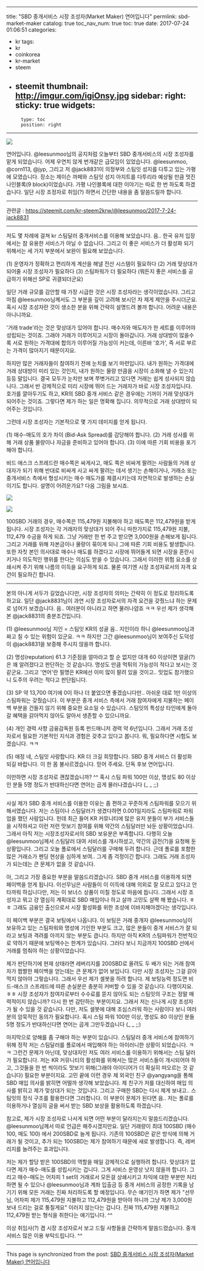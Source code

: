 
---
title: "SBD 중개서비스 시장 조성자(Market Maker) 연어입니다"
permlink: sbd-market-maker
catalog: true
toc_nav_num: true
toc: true
date: 2017-07-24 01:06:51
categories:
- kr
tags:
- kr
- coinkorea
- kr-market
- steem
- steemit
thumbnail: http://imgur.com/igiOnsy.jpg
sidebar:
    right:
        sticky: true
widgets:
    -
        type: toc
        position: right
---


![](http://imgur.com/igiOnsy.jpg)

연어입니다. @leesunmoo님의 공지처럼 오늘부터 SBD 중개서비스의 시장 조성자를 맡게 되었습니다. 어제 우연치 않게 번개같은 급모임이 있었습니다. @leesunmoo, @corn113, @jyp, 그리고 저 @jack8831이  의정부와 스팀잇 성지를 다투고 있는 가평에 모였습니다. 장소는 제이슨 까페와 스팀잇 성지 아지트를 다투리라 예상될 만큼 멋진 나인블록(9 block)이었습니다. 가평 나인블록에 대한 이야기는 따로 한 번 하도록 하겠습니다. 일단 시장 조정자로 취임(?) 하면서 간단한 내용을 좀 말씀드릴까 합니다.

---

관련글 : https://steemit.com/kr-steem2krw/@leesunmoo/2017-7-24-jack8831

---

저도 몇 차례에 걸쳐 kr 스팀달러 중개서비스를 이용해 보았습니다. 음.. 한국 유저 입장에서는 참 유용한 서비스가 아닐 수 없습니다. 그리고 이 좋은 서비스가 더 활성화 되기 위해서는 세 가지 부분에서 보완이 필요해 보았습니다. 

(1) 운영자가 정확하고 편리하게 계산을 해낼 전산 시스템이 필요하다
(2) 거래 맞상대가 되어줄 시장 조성자가 필요하다
(3) 스팀파워가 더 필요하다 (뭐든지 좋은 서비스를 공급하기 위해선 SP로 귀결되더군요)

일단 거래 규모를 감안할 때 가장 시급한 것은 시장 조성자라는 생각이었습니다. 그리고 마침  @leesunmoo님께서도 그 부분을 깊이 고려해 보시던 차 제게 제안을 주시더군요. 혹시 시장 조성자란 것이 생소한 분을 위해 간략히 설명드려 볼까 합니다. 어려운 내용은 아니니까요.

'거래 trade'라는 것은 맞상대가 있어야 합니다. 매수자와 매도자가 한 세트를 이루어야 성립되는 것이죠. 그래야 거래가 이루어지고 시장이 돌아갑니다. 거래 상대방이 많을수록 서로 원하는 가격대에 합의가 이루어질 가능성이 커는데, 이른바 '호가', 즉 서로 부르는 가격이 많아지기 때문이지요. 

하지만 많은 거래자들이 참여하기 전에 눈치를 보기 마련입니다. 내가 원하는 가격대에 거래 상대방이 미리 있는 것인지, 내가 원하는 물량 만큼을 시장이 소화해 낼 수 있는지 등등 말입니다. 결국 모두가 눈치만 보며 쭈볏거리고 있다면 거래는 쉽게 성사되지 않습니다. 그래서 반 강제적으로 미리 시장에 뛰어 드는 거래자가 바로 시장 조성자입니다. 호가를 깔아두기도 하고, KR의 SBD 중개 서비스 같은 경우에는 기꺼이 거래 맞상대가 되어주는 것이죠. 그렇다면 제가 하는 일은 명확해 집니다. 의무적으로 거래 상대방이 되어주는 것입니다.

그런데 시장 조성자는 기본적으로 몇 가지 데미지를 얻게 됩니다.

(1) 매수-매도의 호가 차이 (Bid-Ask Spread)를 감당해야 합니다.
(2) 거래 성사를 위해 거래 상품 물량이나 자금을 준비하고 있어야 합니다.
(3) 이에 따른 기회 비용을 포기해야 합니다.

비드 애스크 스프레드란 매수쪽은 싸게사고, 매도 쪽은 비싸게 팔려는 사람들의 거래 상대자가 되기 위해 반대로 비싸게 사고 싸게 팔려는 데서 생기는 손해이거나, 거래소 또는 중개서비스 측에서 형성시키는 매수 매도가를 체결시키는데 자연적으로 발생하는 손실이기도 합니다. 설명이 어려운가요? 다음 그림을 보시죠.

![](http://i.imgur.com/qjKWimC.jpg)

![](http://i.imgur.com/Ikkbb1L.jpg)

100SBD 거래의 경우, 매수쪽은 115,479원 지불해야 하고 매도쪽은 112,479원을 받게 됩니다. 시장 조성자는 각 거래자의 맞상대가 되어 주니 마찬가지로 115,479원 지불, 112,479 수금을 하게 되죠. 그냥 거래만 한 번 주고 받으면 3,000원을 손해보게 됩니다. 그리고 거래를 위해 자본금이나 물량이 묶이게 되니 그에 따른 기회 비용도 발생합니다. 또한 자칫 본인 의사대로 매수나 매도를 하겠다고 시장에 뛰어들게 되면 시장을 혼란시키거나 의도적인 행위를 한다는 의심도 받을 수 있습니다. 그래서 이러한 위험 요소를 상쇄시켜 주기 위해 나름의 이득을 요구하게 되죠. 물론 여기엔 시장 조성자로서의 자격 요건이 필요하긴 합니다.

---

본의 아니게 서두가 길었습니다만, 시장 조성자의 의미는 간략히 이 정도로 정리하도록 하고요. 일단 @jack8831님이 과연 시장 조성자로서의 자격 요건을 갖췄느냐 하는 문제로 넘어가 보겠습니다. 음.. 여러분이 아니라고 하면 물러나얍죠 ㅋㅋ 우선 제가 생각해 본 @jack8831의 충분조건입니다.

(1) @leesunmoo님 지인 = 스팀잇 KR의 성골
음.. 지인이라 하니 @leesunmoo님과 짜고 칠 수 있는 위험이 있군요. ㅋㅋ 하지만 그간 @leesunmoo님이 보여주신 도덕성이 @jack8831을 보증해 주시지 않을까 합니다.

(2) 명성(reputation) 61.3
기준점을 얼마라고 할 순 없지만 대개 60 이상이면 얼굴(?)은 꽤 알려졌다고 판단하는 것 같습니다. 명성도 만큼 먹튀의 가능성이 적다고 보시는 것 같군요. 그리고 '연어'란 필명은 KR에선 이미 많이 팔려 있을 것이고.. 밋업도 참가했으니 도주의 우려는 적다고 판단됩니다.

(3) SP 약 13,700
여기에 0이 하나 더 붙었으면 좋겠습니다만.. 아쉬운 대로 1만 이상의 스팀파워는 갖췄습니다. 이 부분은 중개 서비스 측에서 거래 참여자에게 지불하는 페이백 부분을 건들지 않기 위해 중요한 요소일 수 있습니다. 스팀잇의 특성상 타인에게 돌아갈 혜택을 갉아먹지 않아도 알아서 생존할 수 있으니까요.

(4) 개인 경력 사항
금융감독원 등록 펀드매니저 경력 약 6년입니다. 그래서 거래 조성자로서 필요한 기본적인 지식과 경험은 갖추고 있다고 봅니다. 뭐, 필요하다면 시험도 보겠습니다. ㅋㅋ

(5) 애정
네, 스팀잇 사랑합니다. KR 더 크길 희망합니다. SBD 중개 서비스 더 활성화 되길 바랍니다. 이 한 몸 불사르겠습니다. 믿어 주세요. 단독 후보 연어입니다.

이만하면 시장 조성자로 괜찮겠습니까? ^^ 혹시 스팀 파워 100만 이상, 명성도 80 이상인 분들 5명 정도가 반대하신다면 연어는 곱게 물러나겠습니다 (_ _ ;;)

---

사실 제가 SBD 중개 서비스를 이용한 이유는 좀 편하고 꾸준하게 스팀파워를 모으기 위해서였습니다. 저는 스팀이나 스팀달러가 생겼다하면 0.001일지라도 스팀파워로 파워업을 했던 사람입니다. 헌데 최근 들어 KR 커뮤니티에 많은 유저 분들이 부가 서비스들을 시작하셔고 이런 저런 맛보기 참여를 위해 약간의 스팀달러만 놔둔 상황이었습니다. 그래서 아직 저는 시장조성자로서의 SBD 보유분은 부족합니다. 다행히 오늘 @leesunmoo님께서 스팀달러 대여 서비스를 개시하셨고, 약간의 급전(?)을 요청해 둔 상황입니다. 그리고 오늘 폴로에서 스팀달러를 구매해 두려 합니다. 근데 폴로를 포함한 많은 거래소가 펜딩 현상을 심하게 보여.. 그게 좀 걱정이긴 합니다. 그래도 거래 조성자가 되는데는 큰 문제가 없을 것 같습니다.

아, 그리고 가장 중요한 부분을 말씀드리겠습니다. SBD 중개 서비스를 이용하게 되면 페이백을 얻게 됩니다. 이선무님은 사람들이 이 이득에 대해 의외로 잘 모르고 있다고 안타까워 하십니다만, 저는 이 보너스 상품이 미칠 정도로 마음에 듭니다. 그래서 시장 조성자고 뭐고 걍 열심히 계획대로 SBD 매입이나 하고 살까 고민도 살짝 해 봤습니다. ㅎㅎ 그래도 금융인 출신으로서 시장 활성화를 위한 조성에 이바지해야겠다는 생각입니다.

이 페이백 부분은 결국 보팅에서 나옵니다. 이 보팅은 거래 중개자 @leesunmoo님이 보유하고 있는 스팀파워와 명성에 기인한 부분도 크고, 많은 분들이 중개 서비스가 잘 되라고 보팅과 격려를 아끼지 않는 부분도 큽니다. 하지만 아직 KR의 스팀파워가 전반적으로 약하기 때문에 보팅액수는 한계가 있습니다. 그러다 보니 지금까지 100SBD 선에서 거래를 멈춰야 하는 상황이었습니다.

제가 판단하기에 현재 상태라면 레버리지를 200SBD로 올려도 두 배가 되는 거래 참여자가 짭짤한 페이백을 얻는데는 큰 문제가 없어 보입니다. 다만 시장 조성자는 그걸 갉아 먹지 않아야 그렇습니다. 그래서 우선 제가 셀봇을 하려 합니다. 제 보팅능력 정도면 비드-애스크 스프레드에 따른 손실분은 충분히 커버할 수 있을 것 같습니다. 다행이지요. ㅎㅎ 시장 조성자가 참여자로부터 수수료를 뜯지 않아도 되는 스팀잇의 구조는 정말 매력적이지 않습니까? 다시 한 번 감탄하는 부분이지요. 그래서 저는 신나게 시장 조성자가 될 수 있을 것 같습니다. 다만, 저도 셀봇에 대해 조심스러워 하는 사람이다 보니 여러분의 암묵적인 동의가 필요합니다. 혹시 스팀 파워 100만 이상, 명성도 80 이상인 분들 5명 정도가 반대하신다면 연어는 곱게 그만두겠습니다 (_ _ ;;)

마지막으로 양해를 좀 구해야 하는 부분이 있습니다. 스팀달러 중개 서비스에 참여하기 위해 정작 저는 스팀달러를 폴로에서 매입해야 하는 아이러니한 상황이 되었습니다. ㅋㅋ 그런건 문제가 아닌데, 맞상대자인 저도 여러 서비스를 이용하기 위해서는 스팀 달러가 필요합니다. 저는 KR 커뮤니티의 활성화를 위해서는 많은 서비스들이 개시되어야 하고, 그것들을 한 번 씩이라도 맛보기 위해(그래야 아이디어가 더 확실히 떠오르는 것 같습니다) 필요한 부분이지요. 고민 끝에 이런 경우 제 외국인 친구 @yangyang을 통해 SBD 매입 의사를 밝히면 어떨까 생각해 보았습니다. 제 친구가 저를 대신하여 매입 의사를 밝히고 제가 맞상대가 되는 것입니다. 그리고 구매한 SBD는 다시 제게 보내고.. 스팀잇의 정식 구조를 활용한다면 그러합니다. 이 부분이 문제가 된다면 음.. 저는 폴로를 이용하거나 열심히 글을 써서 받는 SBD 보상을 활용하도록 하겠습니다.

참고로, 제가 시장 조성자로 나서게 되면 어떤 부분이 달라지는지 말씀드리겠습니다. @leesunmoo님께서 따로 언급은 해주시겠지만요. 일단 거래량이 최대 100SBD (매수 100, 매도 100) 에서 200SBD로 늘게 됩니다. 기존의 100SBD은 같은 방식에 의해 거래가 될 것이고, 추가 되는 100SBD는 제가 참여하기 때문에 새로 발생합니다. 즉, 레버리지를 늘려주는 효과입니다.

저는 제가 할당 받은 100SBD의 역할을 매일 강제적으로 실행하려 합니다. 맞상대가 없다면 제가 매수-매도를 성립시키는 겁니다. 그게 서비스 운영상 낫지 않을까 합니다. 그리고 매수-매도는 어차피 1 set의 거래로서 모든걸 상쇄시키고 차익에 대한 부분만 처리하면 될 수 있으나 @leesunmoo님과 계좌 입출금 등 중개 서비스의 공정한 기록을 남기기 위해 모든 거래는 진짜 처리하도록 할 예정입니다. 무슨 얘기인가 하면 제가 "선무님, 어차피 제가 115,479원 지불하고 112,479원을 받아야 하니까 그냥 제가 3,000원 보내 드리는 걸로 퉁칠게요" 이러지 않는다는 겁니다. 진짜 115,479원 지불하고 112,479원 받는 형식을 취한다는 얘기입니다. ^^

이상 취임사(?) 겸 시장 조성자로서 보고 드릴 사항들을 간략하게 말씀드렸습니다.
중개 서비스 많은 이용 부탁드립니다. ^^

- - -

This page is synchronized from the post: [SBD 중개서비스 시장 조성자(Market Maker) 연어입니다](https://steemit.com/@jack8831/sbd-market-maker)
